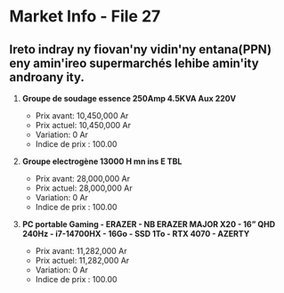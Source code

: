 # Market Info - File 27

## Ireto indray ny fiovan'ny vidin'ny entana(PPN) eny amin'ireo supermarchés lehibe amin'ity androany ity.

1. **Groupe de soudage essence 250Amp 4.5KVA Aux 220V**
   - Prix avant: 10,450,000 Ar
   - Prix actuel: 10,450,000 Ar
   - Variation: 0 Ar
   - Indice de prix : 100.00

2. **Groupe electrogène 13000 H mn ins E TBL**
   - Prix avant: 28,000,000 Ar
   - Prix actuel: 28,000,000 Ar
   - Variation: 0 Ar
   - Indice de prix : 100.00

3. **PC portable Gaming - ERAZER - NB ERAZER MAJOR X20 - 16” QHD 240Hz - i7-14700HX - 16Go - SSD 1To - RTX 4070 - AZERTY**
   - Prix avant: 11,282,000 Ar
   - Prix actuel: 11,282,000 Ar
   - Variation: 0 Ar
   - Indice de prix : 100.00

